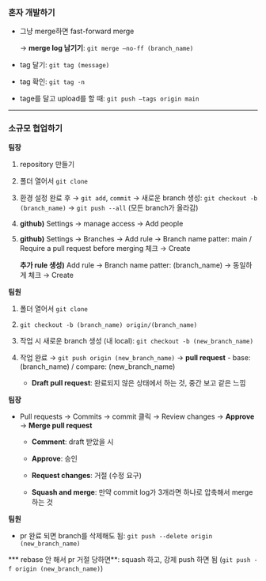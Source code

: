 ### 혼자 개발하기

- 그냥 merge하면 fast-forward merge
    
    → **merge log 남기기**: `git merge —no-ff (branch_name)`
    
- tag 달기: `git tag (message)`
- tag 확인: `git tag -n`
- tage를 달고 upload를 할 때: `git push —tags origin main`

---

### 소규모 협업하기

**팀장**

1. repository 만들기
2. 폴더 열어서 `git clone`
3. 환경 설정 완료 후 → `git add`, `commit` → 새로운 branch 생성: `git checkout -b (branch_name)` → `git push --all` (모든 branch가 올라감)
4. **github)** Settings → manage access → Add people
5. **github)** Settings → Branches → Add rule → Branch name patter: main / Require a pull request before merging 체크 → Create
    
    **추가 rule 생성)** Add rule → Branch name patter: (branch_name) → 동일하게 체크 → Create
    

**팀원**

1. 폴더 열어서 `git clone`
2. `git checkout -b (branch_name) origin/(branch_name)`
3. 작업 시 새로운 branch 생성 (내 local): `git checkout -b (new_branch_name)`
4. 작업 완료 → `git push origin (new_branch_name)` → **pull request** - base: (branch_name) / compare: (new_branch_name)
    
    * **Draft pull request**: 완료되지 않은 상태에서 하는 것, 중간 보고 같은 느낌
    

**팀장**

- Pull requests → Commits → commit 클릭 → Review changes → **Approve** → **Merge pull request**
    
    * **Comment**: draft 받았을 시
    
    * **Approve**: 승인
    
    * **Request changes**: 거절 (수정 요구)
    
    * **Squash and merge**: 만약 commit log가 3개라면 하나로 압축해서 merge 하는 것
    

**팀원**

- pr 완료 되면 branch를 삭제해도 됨: `git push --delete origin (new_branch_name)`

*** rebase 안 해서 pr 거절 당하면**: squash 하고, 강제 push 하면 됨 (`git push -f origin (new_branch_name)`)
